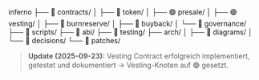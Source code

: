 inferno
├── 🔵 contracts/
│   ├── 🔵 token/
│   ├── 🟢 presale/
│   ├── 🟢 vesting/
│   ├── 🔵 burnreserve/
│   ├── 🔵 buyback/
│   └── 🔵 governance/
├── 📘 scripts/
├── 📘 abi/
├── 📘 testing/
├── arch/
│   ├── 🔵 diagrams/
│   └── 📘 decisions/
└── 🔵 patches/

> **Update (2025-09-23):** Vesting Contract erfolgreich implementiert, getestet und dokumentiert → Vesting-Knoten auf 🟢 gesetzt.
